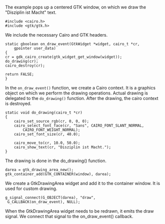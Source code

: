 

The example pops up a centered GTK window, on which we draw the "Disziplin ist Macht" text.

	#include <cairo.h>
	#include <gtk/gtk.h>

We include the necessary Cairo and GTK headers.

	static gboolean on_draw_event(GtkWidget *widget, cairo_t *cr, 
    	gpointer user_data)
	{      
  	cr = gdk_cairo_create(gtk_widget_get_window(widget));
  	do_drawing(cr);
  	cairo_destroy(cr);

  	return FALSE;
	}
	
In the `on_draw_event()` function, we create a Cairo context. It is a graphics
object on which we perform the drawing operations. Actual drawing is delegated 
to the `do_drawing()` function. After the drawing, the cairo context is destroyed.

	static void do_drawing(cairo_t *cr)
	{
	  	cairo_set_source_rgb(cr, 0, 0, 0);
  		cairo_select_font_face(cr, "Sans", CAIRO_FONT_SLANT_NORMAL,
      		CAIRO_FONT_WEIGHT_NORMAL);
  		cairo_set_font_size(cr, 40.0);
	
  		cairo_move_to(cr, 10.0, 50.0);
  		cairo_show_text(cr, "Disziplin ist Macht.");    
	}

The drawing is done in the do_drawing() function.

	darea = gtk_drawing_area_new();
	gtk_container_add(GTK_CONTAINER(window), darea);

We create a GtkDrawingArea widget and add it to the container window. It is 
used for custom drawing.

	g_signal_connect(G_OBJECT(darea), "draw", 
   	 G_CALLBACK(on_draw_event), NULL); 

When the GtkDrawingArea widget needs to be redrawn, it emits the draw signal. We
connect that signal to the on_draw_event() callback.

